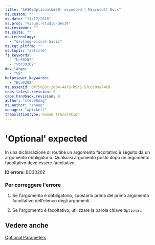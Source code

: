 ```yaml
---
title: "&#39;Optional&#39; expected | Microsoft Docs"
ms.custom: ""
ms.date: "11/17/2016"
ms.prod: "visual-studio-dev14"
ms.reviewer: ""
ms.suite: ""
ms.technology: 
  - "devlang-visual-basic"
ms.tgt_pltfrm: ""
ms.topic: "article"
f1_keywords: 
  - "bc30202"
  - "vbc30202"
dev_langs: 
  - "VB"
helpviewer_keywords: 
  - "BC30202"
ms.assetid: 6f75060c-2db4-4a79-b5d1-5780c09a74cd
caps.latest.revision: 9
caps.handback.revision: 9
author: "stevehoag"
ms.author: "shoag"
manager: "wpickett"
translationtype: Human Translation
---
```

# &#39;Optional&#39; expected
In una dichiarazione di routine un argomento facoltativo è seguito da un argomento obbligatorio.  Qualsiasi argomento posto dopo un argomento facoltativo deve essere facoltativo.  
  
 **ID errore:** BC30202  
  
### Per correggere l'errore  
  
1.  Se l'argomento è obbligatorio, spostarlo prima del primo argomento facoltativo dell'elenco degli argomenti.  
  
2.  Se l'argomento è facoltativo, utilizzare la parola chiave `Optional`.  
  
## Vedere anche  
 [Optional Parameters](../../../visual-basic/programming-guide/language-features/procedures/optional-parameters.md)